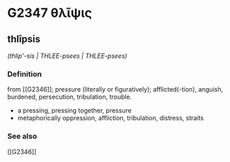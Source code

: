 # G2347 θλῖψις

## thlîpsis

_(thlip'-sis | THLEE-psees | THLEE-psees)_

### Definition

from [[G2346]]; pressure (literally or figuratively); afflicted(-tion), anguish, burdened, persecution, tribulation, trouble.

- a pressing, pressing together, pressure
- metaphorically oppression, affliction, tribulation, distress, straits

### See also

[[G2346]]

